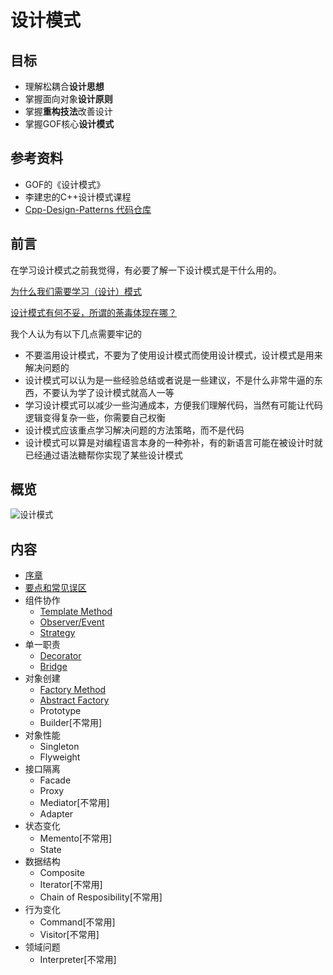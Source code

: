 # 设计模式

## 目标

* 理解松耦合**设计思想**
* 掌握面向对象**设计原则**
* 掌握**重构技法**改善设计
* 掌握GOF核心**设计模式**

## 参考资料

* GOF的《设计模式》
* 李建忠的C++设计模式课程
* [Cpp-Design-Patterns 代码仓库](https://github.com/liu-jianhao/Cpp-Design-Patterns)

## 前言

在学习设计模式之前我觉得，有必要了解一下设计模式是干什么用的。

[为什么我们需要学习（设计）模式](https://zhuanlan.zhihu.com/p/19835717)

[设计模式有何不妥，所谓的荼毒体现在哪？](https://www.zhihu.com/question/23757237)

我个人认为有以下几点需要牢记的

* 不要滥用设计模式，不要为了使用设计模式而使用设计模式，设计模式是用来解决问题的
* 设计模式可以认为是一些经验总结或者说是一些建议，不是什么非常牛逼的东西，不要认为学了设计模式就高人一等
* 学习设计模式可以减少一些沟通成本，方便我们理解代码，当然有可能让代码逻辑变得复杂一些，你需要自己权衡
* 设计模式应该重点学习解决问题的方法策略，而不是代码
* 设计模式可以算是对编程语言本身的一种弥补，有的新语言可能在被设计时就已经通过语法糖帮你实现了某些设计模式

## 概览

<img src="https://s2.loli.net/2022/02/06/auHWd72ORhgrzsV.png" alt="设计模式" style="zoom:95%;" />

## 内容

*  [序章](/课堂之外/设计模式/序章.md)
*  [要点和常见误区](/课堂之外/设计模式/要点和常见误区.md)
* 组件协作
	* [Template Method](/课堂之外/设计模式/Template%20Method.md)
	* [Observer/Event](/课堂之外/设计模式/Observer.md)
	* [Strategy](/课堂之外/设计模式/Strategy.md)
*  单一职责
	* [Decorator](/课堂之外/设计模式/Decorator.md)
	* [Bridge](/课堂之外/设计模式/Bridge.md)
* 对象创建
	* [Factory Method](/课堂之外/设计模式/Factory%Method.md)
	* [Abstract Factory]()
	* Prototype
	* Builder[不常用]
* 对象性能
	* Singleton
	* Flyweight
* 接口隔离
	* Facade
	* Proxy
	* Mediator[不常用]
	* Adapter
* 状态变化
	* Memento[不常用]
	* State
* 数据结构
	* Composite
	* Iterator[不常用]
	* Chain of Resposibility[不常用]
* 行为变化
	* Command[不常用]
	* Visitor[不常用]
* 领域问题
	* Interpreter[不常用]





